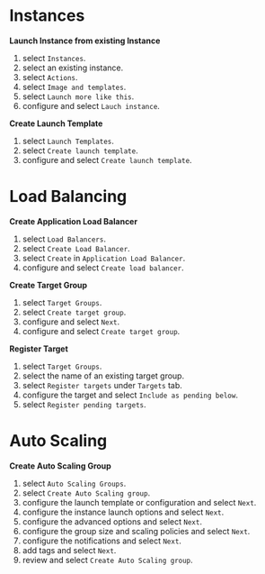 # Instances

**Launch Instance from existing Instance**

1. select `Instances`.
2. select an existing instance.
3. select `Actions`.
4. select `Image and templates`.
5. select `Launch more like this`.
6. configure and select `Lauch instance`.

**Create Launch Template**

1. select `Launch Templates`.
2. select `Create launch template`.
3. configure and select `Create launch template`.

# Load Balancing

**Create Application Load Balancer**

1. select `Load Balancers`.
2. select `Create Load Balancer`.
3. select `Create` in `Application Load Balancer`.
4. configure and select `Create load balancer`.

**Create Target Group**

1. select `Target Groups`.
2. select `Create target group`.
3. configure and select `Next`.
4. configure and select `Create target group`.

**Register Target**

1. select `Target Groups`.
2. select the name of an existing target group.
3. select `Register targets` under `Targets` tab.
4. configure the target and select `Include as pending below`.
5. select `Register pending targets`.

# Auto Scaling

**Create Auto Scaling Group**

1. select `Auto Scaling Groups`.
2. select `Create Auto Scaling group`.
3. configure the launch template or configuration and select `Next`.
4. configure the instance launch options and select `Next`.
5. configure the advanced options and select `Next`.
6. configure the group size and scaling policies and select `Next`.
7. configure the notifications and select `Next`.
8. add tags and select `Next`.
9. review and select `Create Auto Scaling group`.
